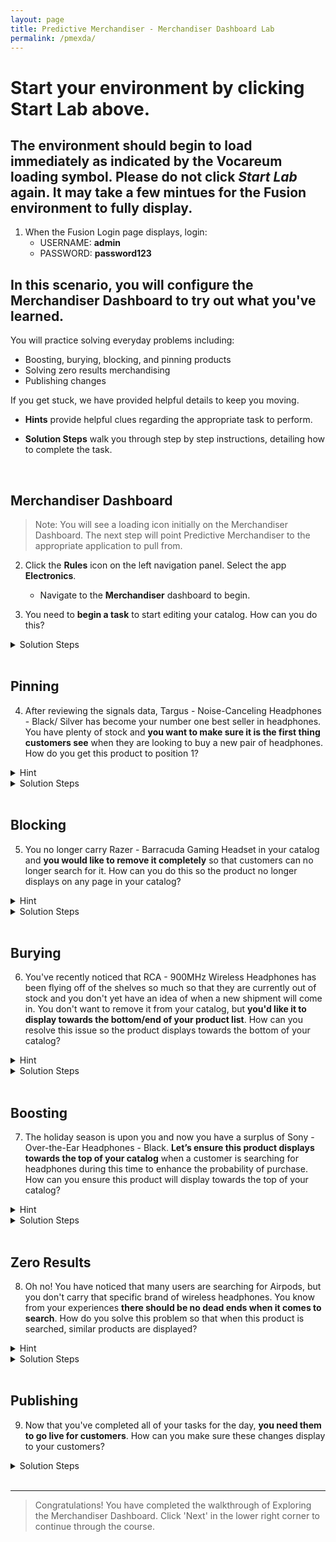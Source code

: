```yaml
---
layout: page
title: Predictive Merchandiser - Merchandiser Dashboard Lab
permalink: /pmexda/
---
```


<link rel="stylesheet" href="./lib/public/global-training.css">

# Start your environment by clicking **Start Lab** above. 

## The environment should begin to load immediately as indicated by the Vocareum loading symbol. Please do not click *Start Lab* again. It may take a few mintues for the Fusion environment to fully display.

1. When the Fusion Login page displays, login:
    * USERNAME: **admin**
    * PASSWORD: **password123**

## In this scenario, you will configure the Merchandiser Dashboard to try out what you've learned. 

You will practice solving everyday problems including: 
- Boosting, burying, blocking, and pinning products
- Solving zero results merchandising
- Publishing changes

If you get stuck, we have provided helpful details to keep you moving. 

* **Hints** provide helpful clues regarding the appropriate task to perform.

* **Solution Steps** walk you through step by step instructions, detailing how to complete the task. 
<br>

## Merchandiser Dashboard

>Note: You will see a loading icon initially on the Merchandiser Dashboard. The next step will point Predictive Merchandiser to the appropriate application to pull from. 

2. Click the **Rules** icon on the left navigation panel. Select the app **Electronics**. 
    * Navigate to the **Merchandiser** dashboard to begin.

3. You need to **begin a task** to start editing your catalog. How can you do this?

<details>

<summary>Solution Steps</summary> 

1.  Click **Start Task** in the upper right corner of the dashboard
</details>
<br>

## Pinning

4. After reviewing the signals data, Targus - Noise-Canceling Headphones - Black/ Silver has become your number one best seller in headphones. You have plenty of stock and **you want to make sure it is the first thing customers see** when they are looking to buy a new pair of headphones. How do you get this product to position 1?

<details>

<summary>Hint</summary> 

- Pin the product to the first position so that it will always occupy that spot

</details>

<details>

<summary>Solution Steps</summary> 

1. Search `Headphones` 

2. Hover your mouse over **Targus - Noise-Canceling Headphones - Black/ Silver**  

3. Hover your mouse over the product and updated the **Position** text to `1` to ensure it occupies that spot  


>The action should immediately take place and a confirmation dialogue box should appear in the lower right side of your screen.

</details>
<br>

## Blocking

5. You no longer carry Razer - Barracuda Gaming Headset in your catalog and **you would like to remove it completely** so that customers can no longer search for it. How can you do this so the product no longer displays on any page in your catalog?

<details>

<summary>Hint</summary> 

- Block the product so that it is removed from your catalog

</details>


<details>

<summary>Solution Steps</summary> 

1. Search `Headphones`

2. Hover your mouse over **Razer - Barracuda Gaming Headset**  

3. Move your mouse to hover over Actions and click **Block**  


>The action should immediately take place and a confirmation dialogue box should appear in the lower right side of your screen.  

</details>
<br>

## Burying

6. You've recently noticed that RCA - 900MHz Wireless Headphones has been flying off of the shelves so much so that they are currently out of stock and you don't yet have an idea of when a new shipment will come in. You don't want to remove it from your catalog, but **you'd like it to display towards the bottom/end of your product list**. How can you resolve this issue so the product displays towards the bottom of your catalog?

<details>

<summary>Hint</summary> 

- Bury the product so that it occupies a position towards the bottom of your catalog

</details>


<details>

<summary>Solution Steps</summary> 

1. Search `Headphones`

2. Hover your mouse over **RCA - 900MHz Wireless Headphones**  

3. Move your mouse to hover over Actions and click **Bury**  


>The action should immediately take place and a confirmation dialogue box should appear in the lower right side of your screen.

</details>
<br>

## Boosting

7. The holiday season is upon you and now you have a surplus of Sony - Over-the-Ear Headphones - Black. **Let’s ensure this product displays towards the top of your catalog** when a customer is searching for headphones during this time to enhance the probability of purchase. How can you ensure this product will display towards the top of your catalog?

<details>

<summary>Hint</summary> 

- Boost the product so that it occupies a spot towards the top of your catalog

</details>


<details>

<summary>Solution Steps</summary> 

1. Search `Headphones`

2. Hover your mouse over **Sony - Over-the-Ear Headphones - Black**  

3. Move your mouse to hover over Actions and click **Boost**  


>The action should immediately take place and a confirmation dialogue box should appear in the lower right side of your screen.  

</details>
<br>

## Zero Results

8. Oh no! You have noticed that many users are searching for Airpods, but you don't carry that specific brand of wireless headphones. You know from your experiences **there should be no dead ends when it comes to search**. How do you solve this problem so that when this product is searched, similar products are displayed?

<details>

<summary>Hint</summary> 

- Complete the steps to mitigate Zero Merchandising Results

</details>

<details>

<summary>Solution Steps</summary> 

1. Search `Airpods`

2. Click **Add**  

3. Search `Wireless Headphones` 

4. Hover your mouse over a product and **check the box in the upper left corner** to select the product. Repeat checking boxes on as many products you would like.  

5. Click **Insert**

</details>
<br>

## Publishing

9. Now that you've completed all of your tasks for the day, **you need them to go live for customers**. How can you make sure these changes display to your customers?

<details>

<summary>Solution Steps</summary> 

1. Click **Publish** in the upper right corner of the dashboard

</details>

<br>

____

>Congratulations! You have completed the walkthrough of Exploring the Merchandiser Dashboard. Click 'Next' in the lower right corner to continue through the course.
